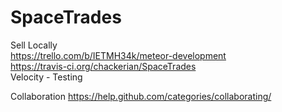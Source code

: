 # SpaceTrades
Sell Locally
</br>
https://trello.com/b/IETMH34k/meteor-development
</br>
https://travis-ci.org/chackerian/SpaceTrades
</br>
Velocity - Testing

Collaboration
https://help.github.com/categories/collaborating/